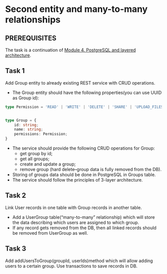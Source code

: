 # Second entity and many-to-many relationships

## PREREQUISITES

The task is a continuation of [Module 4. PostgreSQL and layered architecture](https://github.com/ReshetovItsMe/learn-nodejs-hw/tree/main/Module%204.%20PostgreSQL%20and%20layered%20architecture.).

## Task 1

Add Group entity to already existing REST service with CRUD operations.

* The Group entity should have the following properties(you can use UUID as Group id):

```typescript
type Permission = 'READ' | 'WRITE' | 'DELETE' | 'SHARE' | 'UPLOAD_FILES'


type Group = {
    id: string;
    name: string;
    permissions: Permission;
}
```

* The service should provide the following CRUD operations for Group:
  * get group by id;
  * get all groups;
  * create and update a group;
  * remove group (hard delete–group data is fully removed from the DB).
* Storing of groups data should be done in PostgreSQL in Groups table.
* The service should follow the principles of 3-layer architecture.

## Task 2

Link User records in one table with Group records in another table.

* Add a UserGroup table(“many-to-many” relationship) which will store the data describing which users are assigned to which group.
* If any record gets removed from the DB, then all linked records should be removed from UserGroup as well.

## Task 3

Add addUsersToGroup(groupId, userIds)method which will allow adding users to a certain group. Use transactions to save records in DB.
